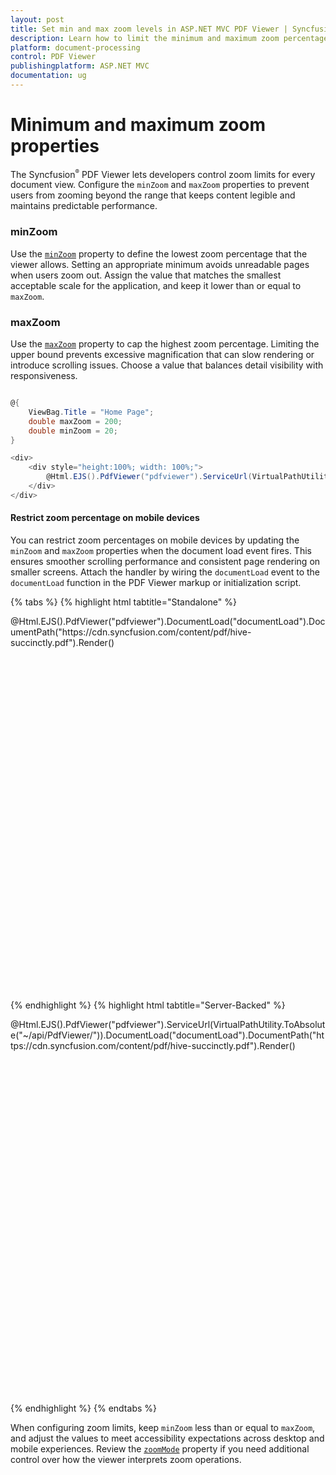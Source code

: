 ```yaml
---
layout: post
title: Set min and max zoom levels in ASP.NET MVC PDF Viewer | Syncfusion
description: Learn how to limit the minimum and maximum zoom percentages in the Syncfusion ASP.NET MVC PDF Viewer by using the minZoom and maxZoom properties for responsive, consistent viewing.
platform: document-processing
control: PDF Viewer
publishingplatform: ASP.NET MVC
documentation: ug
---
```


# Minimum and maximum zoom properties

The Syncfusion<sup style="font-size:70%">&reg;</sup> PDF Viewer lets developers control zoom limits for every document view. Configure the `minZoom` and `maxZoom` properties to prevent users from zooming beyond the range that keeps content legible and maintains predictable performance.

### minZoom

Use the [`minZoom`](https://help.syncfusion.com/cr/aspnetmvc-js2/Syncfusion.EJ2.PdfViewer.PdfViewer.html#Syncfusion_EJ2_PdfViewer_PdfViewer_MinZoom) property to define the lowest zoom percentage that the viewer allows. Setting an appropriate minimum avoids unreadable pages when users zoom out. Assign the value that matches the smallest acceptable scale for the application, and keep it lower than or equal to `maxZoom`.

### maxZoom

Use the [`maxZoom`](https://help.syncfusion.com/cr/aspnetmvc-js2/Syncfusion.EJ2.PdfViewer.PdfViewer.html#Syncfusion_EJ2_PdfViewer_PdfViewer_MaxZoom) property to cap the highest zoom percentage. Limiting the upper bound prevents excessive magnification that can slow rendering or introduce scrolling issues. Choose a value that balances detail visibility with responsiveness.

```cs

@{
    ViewBag.Title = "Home Page";
    double maxZoom = 200;
    double minZoom = 20;
}

<div>
    <div style="height:100%; width: 100%;">
        @Html.EJS().PdfViewer("pdfviewer").ServiceUrl(VirtualPathUtility.ToAbsolute("~/Home/")).DocumentPath("PDF_Succinctly.pdf").MaxZoom(maxZoom).MinZoom(minZoom).Render()
    </div>
</div>
```


#### Restrict zoom percentage on mobile devices

You can restrict zoom percentages on mobile devices by updating the `minZoom` and `maxZoom` properties when the document load event fires. This ensures smoother scrolling performance and consistent page rendering on smaller screens. Attach the handler by wiring the `documentLoad` event to the `documentLoad` function in the PDF Viewer markup or initialization script.

{% tabs %}
{% highlight html tabtitle="Standalone" %}

<div style="width:100%;height:600px">
    @Html.EJS().PdfViewer("pdfviewer").DocumentLoad("documentLoad").DocumentPath("https://cdn.syncfusion.com/content/pdf/hive-succinctly.pdf").Render()
</div>

<script>
    function documentLoad() {
        var viewer = document.getElementById('pdfviewer').ej2_instances[0];
        if (ej2_base_1.Browser.isDevice && !viewer.enableDesktopMode) {
            viewer.maxZoom = 200;
            viewer.minZoom = 10;
        }
       else {
            viewer.zoomMode = 'Default';
        }
    }
</script>

{% endhighlight %}
{% highlight html tabtitle="Server-Backed" %}

<div style="width:100%;height:600px">
    @Html.EJS().PdfViewer("pdfviewer").ServiceUrl(VirtualPathUtility.ToAbsolute("~/api/PdfViewer/")).DocumentLoad("documentLoad").DocumentPath("https://cdn.syncfusion.com/content/pdf/hive-succinctly.pdf").Render()
</div>

<script>
    function documentLoad() {
        var viewer = document.getElementById('pdfviewer').ej2_instances[0];
        if (ej2_base_1.Browser.isDevice && !viewer.enableDesktopMode) {
            viewer.maxZoom = 200;
            viewer.minZoom = 10;
        }
       else {
            viewer.zoomMode = 'Default';
        }
    }
</script>
{% endhighlight %}
{% endtabs %}

When configuring zoom limits, keep `minZoom` less than or equal to `maxZoom`, and adjust the values to meet accessibility expectations across desktop and mobile experiences. Review the [`zoomMode`](https://help.syncfusion.com/cr/aspnetmvc-js2/Syncfusion.EJ2.PdfViewer.PdfViewer.html#Syncfusion_EJ2_PdfViewer_PdfViewer_ZoomMode) property if you need additional control over how the viewer interprets zoom operations.
